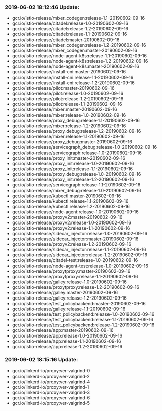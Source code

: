 ### 2019-06-02 18:12:46 Update:

- gcr.io/istio-release/mixer_codegen:release-1.1-20190602-09-16
- gcr.io/istio-release/citadel:release-1.0-20190602-09-16
- gcr.io/istio-release/citadel:release-1.2-20190602-09-16
- gcr.io/istio-release/citadel:release-1.1-20190602-09-16
- gcr.io/istio-release/citadel:master-20190602-09-16
- gcr.io/istio-release/mixer_codegen:release-1.2-20190602-09-16
- gcr.io/istio-release/mixer_codegen:master-20190602-09-16
- gcr.io/istio-release/node-agent-k8s:release-1.1-20190602-09-16
- gcr.io/istio-release/node-agent-k8s:release-1.2-20190602-09-16
- gcr.io/istio-release/node-agent-k8s:master-20190602-09-16
- gcr.io/istio-release/install-cni:master-20190602-09-16
- gcr.io/istio-release/install-cni:release-1.1-20190602-09-16
- gcr.io/istio-release/install-cni:release-1.2-20190602-09-16
- gcr.io/istio-release/pilot:master-20190602-09-16
- gcr.io/istio-release/pilot:release-1.0-20190602-09-16
- gcr.io/istio-release/pilot:release-1.2-20190602-09-16
- gcr.io/istio-release/pilot:release-1.1-20190602-09-16
- gcr.io/istio-release/mixer:master-20190602-09-16
- gcr.io/istio-release/mixer:release-1.0-20190602-09-16
- gcr.io/istio-release/proxy_debug:release-1.1-20190602-09-16
- gcr.io/istio-release/mixer:release-1.2-20190602-09-16
- gcr.io/istio-release/proxy_debug:release-1.2-20190602-09-16
- gcr.io/istio-release/mixer:release-1.1-20190602-09-16
- gcr.io/istio-release/proxy_debug:master-20190602-09-16
- gcr.io/istio-release/servicegraph_debug:release-1.0-20190602-09-16
- gcr.io/istio-release/servicegraph:release-1.0-20190602-09-16
- gcr.io/istio-release/proxy_init:master-20190602-09-16
- gcr.io/istio-release/proxy_init:release-1.0-20190602-09-16
- gcr.io/istio-release/proxy_init:release-1.1-20190602-09-16
- gcr.io/istio-release/proxy_debug:release-1.0-20190602-09-16
- gcr.io/istio-release/proxy_init:release-1.2-20190602-09-16
- gcr.io/istio-release/servicegraph:release-1.1-20190602-09-16
- gcr.io/istio-release/mixer_debug:release-1.0-20190602-09-16
- gcr.io/istio-release/kubectl:master-20190602-09-16
- gcr.io/istio-release/kubectl:release-1.1-20190602-09-16
- gcr.io/istio-release/kubectl:release-1.2-20190602-09-16
- gcr.io/istio-release/node-agent:release-1.0-20190602-09-16
- gcr.io/istio-release/proxyv2:master-20190602-09-16
- gcr.io/istio-release/proxyv2:release-1.0-20190602-09-16
- gcr.io/istio-release/proxyv2:release-1.1-20190602-09-16
- gcr.io/istio-release/sidecar_injector:release-1.0-20190602-09-16
- gcr.io/istio-release/sidecar_injector:master-20190602-09-16
- gcr.io/istio-release/proxyv2:release-1.2-20190602-09-16
- gcr.io/istio-release/sidecar_injector:release-1.1-20190602-09-16
- gcr.io/istio-release/sidecar_injector:release-1.2-20190602-09-16
- gcr.io/istio-release/citadel-test:release-1.0-20190602-09-16
- gcr.io/istio-release/node-agent-test:release-1.0-20190602-09-16
- gcr.io/istio-release/proxytproxy:master-20190602-09-16
- gcr.io/istio-release/proxytproxy:release-1.1-20190602-09-16
- gcr.io/istio-release/galley:release-1.0-20190602-09-16
- gcr.io/istio-release/proxytproxy:release-1.2-20190602-09-16
- gcr.io/istio-release/galley:master-20190602-09-16
- gcr.io/istio-release/galley:release-1.2-20190602-09-16
- gcr.io/istio-release/test_policybackend:master-20190602-09-16
- gcr.io/istio-release/galley:release-1.1-20190602-09-16
- gcr.io/istio-release/test_policybackend:release-1.0-20190602-09-16
- gcr.io/istio-release/test_policybackend:release-1.1-20190602-09-16
- gcr.io/istio-release/test_policybackend:release-1.2-20190602-09-16
- gcr.io/istio-release/app:master-20190602-09-16
- gcr.io/istio-release/app:release-1.0-20190602-09-16
- gcr.io/istio-release/app:release-1.1-20190602-09-16
- gcr.io/istio-release/app:release-1.2-20190602-09-16
### 2019-06-02 18:15:16 Update:

- gcr.io/linkerd-io/proxy:ver-valgrind-0
- gcr.io/linkerd-io/proxy:ver-valgrind-2
- gcr.io/linkerd-io/proxy:ver-valgrind-4
- gcr.io/linkerd-io/proxy:ver-valgrind-1
- gcr.io/linkerd-io/proxy:ver-valgrind-3
- gcr.io/linkerd-io/proxy:ver-valgrind-6
- gcr.io/linkerd-io/proxy:ver-valgrind-5

